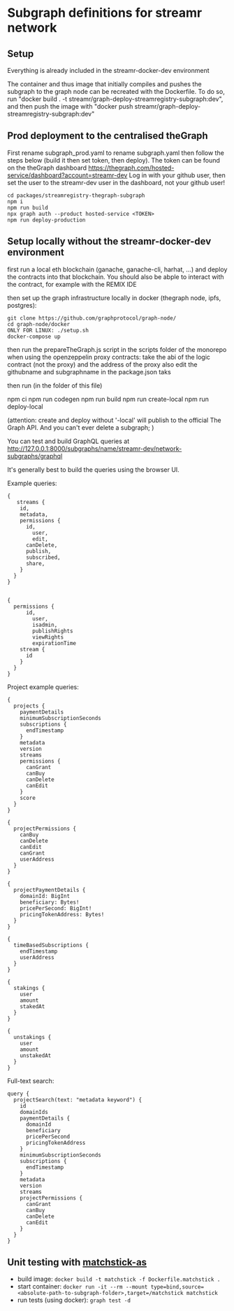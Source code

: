 # Subgraph definitions for streamr network

## Setup
Everything is already included in the streamr-docker-dev environment

The container and thus image that initially compiles and pushes the subgraph to the graph node
can be recreated with the Dockerfile.
To do so, run "docker build . -t streamr/graph-deploy-streamregistry-subgraph:dev", and then push the image
with "docker push streamr/graph-deploy-streamregistry-subgraph:dev"

## Prod deployment to the centralised theGraph
First rename subgraph_prod.yaml to rename subgraph.yaml then follow the steps below (build it then set token, then deploy). The token can be found on the theGraph dashboard https://thegraph.com/hosted-service/dashboard?account=streamr-dev
Log in with your github user, then set the user to the streamr-dev user in the dashboard, not your github user!
```
cd packages/streamregistry-thegraph-subgraph
npm i
npm run build
npx graph auth --product hosted-service <TOKEN>
npm run deploy-production
```
## Setup locally without the streamr-docker-dev environment

first run a local eth blockchain (ganache, ganache-cli, harhat, ...) and deploy the contracts into that blockchain. You should also be abple to interact with the contract, for example with the REMIX IDE

then set up the graph infrastructure locally in docker (thegraph node, ipfs, postgres):
```
git clone https://github.com/graphprotocol/graph-node/
cd graph-node/docker
ONLY FOR LINUX: ./setup.sh
docker-compose up
```

then run the prepareTheGraph.js script in the scripts folder of the monorepo
when using the openzeppelin proxy contracts: take the abi of the logic contract (not the proxy) and the address of the proxy
also edit the githubname and subgraphname in the package.json taks

then run (in the folder of this file)

npm ci
npm run codegen
npm run build
npm run create-local
npm run deploy-local

(attention: create and deploy without '-local' will publish to the official The Graph API. And you can't ever delete a subgraph; )

You can test and build GraphQL queries at http://127.0.0.1:8000/subgraphs/name/streamr-dev/network-subgraphs/graphql

It's generally best to build the queries using the browser UI.

Example queries:
```
{
   streams {
    id,
    metadata,
    permissions {
      id,
  		user,
  		edit,
      canDelete,
      publish,
      subscribed,
      share,
    }
  }
}
```

```

{
  permissions {
      id,
  		user,
  		isadmin,
  		publishRights
  		viewRights
  		expirationTime
    stream {
      id
    }
  }
}
```

Project example queries:
```
{
  projects {
    paymentDetails
    minimumSubscriptionSeconds
    subscriptions {
      endTimestamp
    }
    metadata
    version
    streams
    permissions {
      canGrant
      canBuy
      canDelete
      canEdit
    }
    score
  }
}
```
```
{
  projectPermissions {
    canBuy
    canDelete
    canEdit
    canGrant
    userAddress
  }
}
```
```
{
  projectPaymentDetails {
    domainId: BigInt
    beneficiary: Bytes!
    pricePerSecond: BigInt!
    pricingTokenAddress: Bytes!
  }
}
```
```
{
  timeBasedSubscriptions {
    endTimestamp
    userAddress
  }
}
```
```
{
  stakings {
    user
    amount
    stakedAt
  }
}
```
```
{
  unstakings {
    user
    amount
    unstakedAt
  }
}
```
Full-text search:
```
query {
  projectSearch(text: "metadata keyword") {
    id
    domainIds
    paymentDetails {
      domainId
      beneficiary
      pricePerSecond
      pricingTokenAddress
    }
    minimumSubscriptionSeconds
    subscriptions {
      endTimestamp
    }
    metadata
    version
    streams
    projectPermissions {
      canGrant
      canBuy
      canDelete
      canEdit
    }
  }
}
```

## Unit testing with [matchstick-as](https://thegraph.com/docs/en/developing/unit-testing-framework/#getting-started)

- build image:
`docker build -t matchstick -f Dockerfile.matchstick .`
- start container:
`docker run -it --rm --mount type=bind,source=<absolute-path-to-subgraph-folder>,target=/matchstick matchstick`
- run tests (using docker): `graph test -d`
